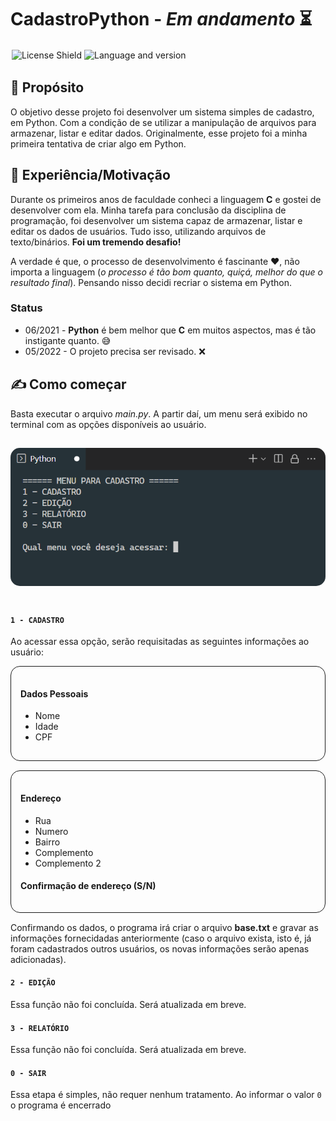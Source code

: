 # CadastroPython - _Em andamento_ ⏳

<div style="display:flex; flex-wrap:wrap">
  <img src="https://img.shields.io/badge/license-MIT-green?style=flat" alt="License Shield" style="padding:2px">
  <img src="https://img.shields.io/badge/python-v.310-blue?style=flat&logo=" alt="Language and version" style="padding:2px">
</div>

## 🎯 Propósito
O objetivo desse projeto foi desenvolver um sistema simples de cadastro, em Python. Com a condição de se utilizar a manipulação de arquivos para armazenar, listar e editar dados. Originalmente, esse projeto foi a minha primeira tentativa de criar algo em Python. 

## 🧠 Experiência/Motivação
Durante os primeiros anos de faculdade conheci a linguagem **C** e gostei de desenvolver com ela. Minha tarefa para conclusão da disciplina de programação, foi desenvolver um sistema capaz de armazenar, listar e editar os dados de usuários. Tudo isso, utilizando arquivos de texto/binários. **Foi um tremendo desafio!**

A verdade é que, o processo de desenvolvimento é fascinante ❤, não importa a linguagem (_o processo é tão bom quanto, quiçá, melhor do que o resultado final_). Pensando nisso decidi recriar o sistema em Python.

### Status
* 06/2021 - **Python** é bem melhor que **C** em muitos aspectos, mas é tão instigante quanto. 😅
* 05/2022 - O projeto precisa ser revisado. ❌

## ✍ Como começar
Basta executar o arquivo _main.py_. A partir daí, um menu será exibido no terminal com as opções disponíveis ao usuário.

<img src="screenshots/menu.png" alt="Menu do programa" style="display: block; margin-left: auto; margin-right: auto; border-radius: 15px"><br>
---

#### `1 - CADASTRO`

Ao acessar essa opção, serão requisitadas as seguintes informações ao usuário:

<div style="border: 1px solid; border-radius: 15px; padding: 15px; margin-bottom: 15px">

#### Dados Pessoais
* Nome
* Idade
* CPF
</div>

<div style="border: 1px solid; border-radius: 15px; padding: 15px; margin-bottom: 15px">

#### Endereço
* Rua
* Numero
* Bairro
* Complemento
* Complemento 2
#### Confirmação de endereço (S/N)
</div>

Confirmando os dados, o programa irá criar o arquivo **base.txt** e gravar as informações fornecidadas anteriormente (caso o arquivo exista, isto é, já foram cadastrados outros usuários, os novas informações serão apenas adicionadas).<br>


#### `2 - EDIÇÃO`

Essa função não foi concluída. Será atualizada em breve.

#### `3 - RELATÓRIO`

Essa função não foi concluída. Será atualizada em breve.

#### `0 - SAIR`

Essa etapa é simples, não requer nenhum tratamento. Ao informar o valor `0` o programa é encerrado